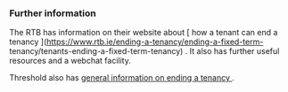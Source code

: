 ###  Further information

The RTB has information on their website about [ how a tenant can end a
tenancy ](https://www.rtb.ie/ending-a-tenancy/ending-a-fixed-term-
tenancy/tenants-ending-a-fixed-term-tenancy) . It also has further useful
resources and a webchat facility.

Threshold also has [ general information on ending a tenancy
](http://www.threshold.ie/advice/ending-a-tenancy/ending-your-tenancy/) .
